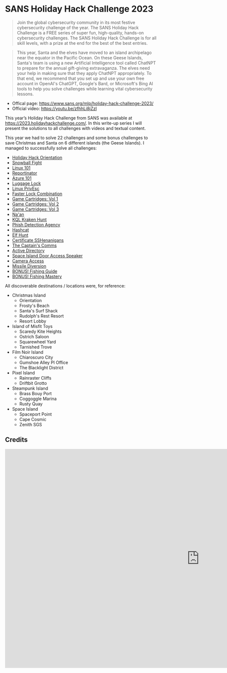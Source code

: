 # SANS Holiday Hack Challenge 2023

> Join the global cybersecurity community in its most festive cybersecurity challenge of the year. The SANS Holiday Hack Challenge is a FREE series of super fun, high-quality, hands-on cybersecurity challenges. The SANS Holiday Hack Challenge is for all skill levels, with a prize at the end for the best of the best entries.

> This year, Santa and the elves have moved to an island archipelago near the equator in the Pacific Ocean. On these Geese Islands, Santa's team is using a new Artificial Intelligence tool called ChatNPT to prepare for the annual gift-giving extravaganza. The elves need your help in making sure that they apply ChatNPT appropriately. To that end, we recommend that you set up and use your own free account in OpenAI's ChatGPT, Google's Bard, or Microsoft's Bing AI tools to help you solve challenges while learning vital cybersecurity lessons.

- Offical page: <https://www.sans.org/mlp/holiday-hack-challenge-2023/>
- Official video: <https://youtu.be/zfhhLi8jZzI>

This year’s Holiday Hack Challenge from SANS was available at <https://2023.holidayhackchallenge.com/>.
In this write-up series I will present the solutions to all challenges with videos and textual content.

This year we had to solve 22 challenges and some bonus challenges to save Christmas and Santa on 6 different islands (the Geese Islands). I managed to successfully solve all challenges:

- [Holiday Hack Orientation](Holiday-Hack-Orientation)
- [Snowball Fight](Snowball-Fight)
- [Linux 101](Linux-101)
- [Reportinator](Reportinator)
- [Azure 101](Azure-101)
- [Luggage Lock](Luggage-Lock)
- [Linux PrivEsc](Linux-PrivEsc)
- [Faster Lock Combination](Faster-Lock-Combination)
- [Game Cartridges: Vol 1](Game-Cartridges-Vol-1)
- [Game Cartridges: Vol 2](Game-Cartridges-Vol-2)
- [Game Cartridges: Vol 3](Game-Cartridges-Vol-3)
- [Na'an](Naan)
- [KQL Kraken Hunt](KQL-Kraken-Hunt)
- [Phish Detection Agency](Phish-Detection-Agency)
- [Hashcat](Hashcat)
- [Elf Hunt](Elf-Hunt)
- [Certificate SSHenanigans](Certificate-SSHenanigans)
- [The Captain's Comms](The-Captains-Comms)
- [Active Directory](Active-Directory)
- [Space Island Door Access Speaker](Space-Island-Door-Access-Speaker)
- [Camera Access](Camera-Access)
- [Missile Diversion](Missile-Diversion)
- [BONUS! Fishing Guide](BONUS-Fishing)
- [BONUS! Fishing Mastery](BONUS-Fishing)

All discoverable destinations / locations were, for reference:

- Christmas Island
    - Orientation
    - Frosty's Beach
    - Santa's Surf Shack
    - Rudolph's Rest Resort
    - Resort Lobby
- Island of Misfit Toys
    - Scaredy Kite Heights
    - Ostrich Saloon
    - Squarewheel Yard
    - Tarnished Trove
- Film Noir Island
    - Chiaroscuro City
    - Gumshoe Alley PI Office
    - The Blacklight District
- Pixel Island
    - Rainraster Cliffs
    - Driftbit Grotto
- Steampunk Island
    - Brass Bouy Port
    - Coggoggle Marina
    - Rusty Quay
- Space Island
    - Spaceport Point
    - Cape Cosmic
    - Zenith SGS

## Credits

<iframe width="1280" height="720" src="https://youtu.be/LtHHYrNxOEw?t=5771" title="SANS Holiday Hack Challenge 2023 - Credits" frameborder="0" allow="accelerometer; autoplay; clipboard-write; encrypted-media; gyroscope; picture-in-picture; web-share" referrerpolicy="strict-origin-when-cross-origin" allowfullscreen></iframe>